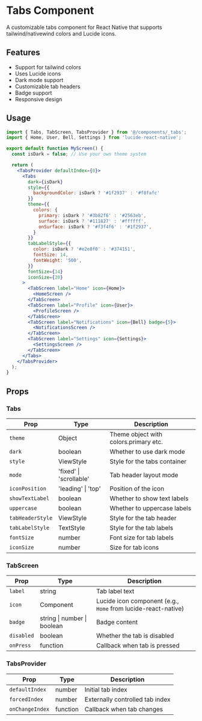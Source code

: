 # Tabs Component

A customizable tabs component for React Native that supports tailwind/nativewind colors and Lucide icons.

## Features

- Support for tailwind colors
- Uses Lucide icons
- Dark mode support
- Customizable tab headers
- Badge support
- Responsive design

## Usage

```jsx
import { Tabs, TabScreen, TabsProvider } from '@/components/_tabs';
import { Home, User, Bell, Settings } from 'lucide-react-native';

export default function MyScreen() {
  const isDark = false; // Use your own theme system

  return (
    <TabsProvider defaultIndex={0}>
      <Tabs
        dark={isDark}
        style={{
          backgroundColor: isDark ? '#1f2937' : '#f8fafc'
        }}
        theme={{
          colors: {
            primary: isDark ? '#3b82f6' : '#2563eb',
            surface: isDark ? '#111827' : '#ffffff',
            onSurface: isDark ? '#f3f4f6' : '#1f2937',
          }
        }}
        tabLabelStyle={{
          color: isDark ? '#e2e8f0' : '#374151',
          fontSize: 14,
          fontWeight: '500',
        }}
        fontSize={14}
        iconSize={20}
      >
        <TabScreen label="Home" icon={Home}>
          <HomeScreen />
        </TabScreen>
        <TabScreen label="Profile" icon={User}>
          <ProfileScreen />
        </TabScreen>
        <TabScreen label="Notifications" icon={Bell} badge={5}>
          <NotificationsScreen />
        </TabScreen>
        <TabScreen label="Settings" icon={Settings}>
          <SettingsScreen />
        </TabScreen>
      </Tabs>
    </TabsProvider>
  );
}
```

## Props

### Tabs

| Prop             | Type                    | Description                           |
| ---------------- | ----------------------- | ------------------------------------- |
| `theme`          | Object                  | Theme object with colors.primary etc. |
| `dark`           | boolean                 | Whether to use dark mode              |
| `style`          | ViewStyle               | Style for the tabs container          |
| `mode`           | 'fixed' \| 'scrollable' | Tab header layout mode                |
| `iconPosition`   | 'leading' \| 'top'      | Position of the icon                  |
| `showTextLabel`  | boolean                 | Whether to show text labels           |
| `uppercase`      | boolean                 | Whether to uppercase labels           |
| `tabHeaderStyle` | ViewStyle               | Style for the tab header              |
| `tabLabelStyle`  | TextStyle               | Style for the tab labels              |
| `fontSize`       | number                  | Font size for tab labels              |
| `iconSize`       | number                  | Size for tab icons                    |

### TabScreen

| Prop       | Type                        | Description                                                   |
| ---------- | --------------------------- | ------------------------------------------------------------- |
| `label`    | string                      | Tab label text                                                |
| `icon`     | Component                   | Lucide icon component (e.g., `Home` from lucide-react-native) |
| `badge`    | string \| number \| boolean | Badge content                                                 |
| `disabled` | boolean                     | Whether the tab is disabled                                   |
| `onPress`  | function                    | Callback when tab is pressed                                  |

### TabsProvider

| Prop            | Type     | Description                     |
| --------------- | -------- | ------------------------------- |
| `defaultIndex`  | number   | Initial tab index               |
| `forcedIndex`   | number   | Externally controlled tab index |
| `onChangeIndex` | function | Callback when tab changes       |
